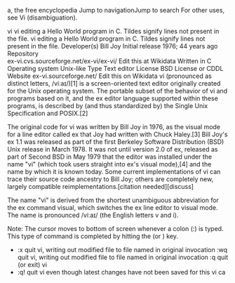 a, the free encyclopedia
Jump to navigationJump to search
For other uses, see Vi (disambiguation).

vi
vi editing a Hello World program in C. Tildes signify lines not present in the file.
vi editing a Hello World program in C. Tildes signify lines not present in the file.
Developer(s)	Bill Joy
Initial release	1976; 44 years ago
Repository	
ex-vi.cvs.sourceforge.net/ex-vi/ex-vi/
Edit this at Wikidata
Written in	C
Operating system	Unix-like
Type	Text editor
License	BSD License or CDDL
Website	ex-vi.sourceforge.net/ Edit this on Wikidata
vi (pronounced as distinct letters, /viːaɪ/)[1] is a screen-oriented text editor originally created for the Unix operating system. The portable subset of the behavior of vi and programs based on it, and the ex editor language supported within these programs, is described by (and thus standardized by) the Single Unix Specification and POSIX.[2]

The original code for vi was written by Bill Joy in 1976, as the visual mode for a line editor called ex that Joy had written with Chuck Haley.[3] Bill Joy's ex 1.1 was released as part of the first Berkeley Software Distribution (BSD) Unix release in March 1978. It was not until version 2.0 of ex, released as part of Second BSD in May 1979 that the editor was installed under the name "vi" (which took users straight into ex's visual mode),[4] and the name by which it is known today. Some current implementations of vi can trace their source code ancestry to Bill Joy; others are completely new, largely compatible reimplementations.[citation needed][discuss]

The name "vi" is derived from the shortest unambiguous abbreviation for the ex command visual, which switches the ex line editor to visual mode. The name is pronounced /viːaɪ/ (the English letters v and i).

Note: The cursor moves to bottom of screen whenever a colon (:) is typed. This type of command is completed by hitting the <Return> (or <Enter>) key.
*	:x<Return>	quit vi, writing out modified file to file named in original invocation
 	:wq<Return>	quit vi, writing out modified file to file named in original invocation
 	:q<Return>	quit (or exit) vi
*	:q!<Return>	quit vi even though latest changes have not been saved for this vi ca
